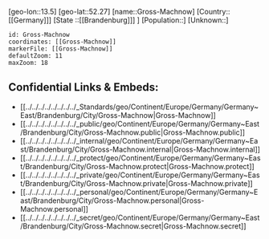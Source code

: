 ﻿---
location: [52.27,13.5]
mapzoom: [7,12] 
mapmarker: city 
type: City
tags:
- geo/City


SpocWebEntityId: 30600
isDeleted: false
confidential: public

---
[geo-lon::13.5]
[geo-lat::52.27]
[name::Gross-Machnow]
[Country::[[Germany]]]
[State ::[[Brandenburg]]] ]
[Population::]
[Unknown::]


```leaflet
id: Gross-Machnow
coordinates: [[Gross-Machnow]]
markerFile: [[Gross-Machnow]]
defaultZoom: 11 
maxZoom: 18
```


## Confidential Links & Embeds: 
- [[../../../../../../../../_Standards/geo/Continent/Europe/Germany/Germany~East/Brandenburg/City/Gross-Machnow|Gross-Machnow]] 
- [[../../../../../../../../_public/geo/Continent/Europe/Germany/Germany~East/Brandenburg/City/Gross-Machnow.public|Gross-Machnow.public]] 
- [[../../../../../../../../_internal/geo/Continent/Europe/Germany/Germany~East/Brandenburg/City/Gross-Machnow.internal|Gross-Machnow.internal]] 
- [[../../../../../../../../_protect/geo/Continent/Europe/Germany/Germany~East/Brandenburg/City/Gross-Machnow.protect|Gross-Machnow.protect]] 
- [[../../../../../../../../_private/geo/Continent/Europe/Germany/Germany~East/Brandenburg/City/Gross-Machnow.private|Gross-Machnow.private]] 
- [[../../../../../../../../_personal/geo/Continent/Europe/Germany/Germany~East/Brandenburg/City/Gross-Machnow.personal|Gross-Machnow.personal]] 
- [[../../../../../../../../_secret/geo/Continent/Europe/Germany/Germany~East/Brandenburg/City/Gross-Machnow.secret|Gross-Machnow.secret]] 
